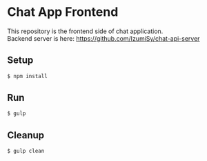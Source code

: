 # Chat App Frontend
This repository is the frontend side of chat application.  
Backend server is here: https://github.com/IzumiSy/chat-api-server
## Setup
```Bash
$ npm install
```
## Run
```Bash
$ gulp
```
## Cleanup
```Bash
$ gulp clean
```
